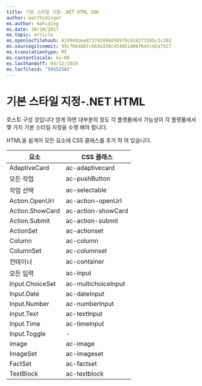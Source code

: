 ```yaml
---
title: 기본 스타일 지정-.NET HTML SDK
author: matthidinger
ms.author: mahiding
ms.date: 10/19/2017
ms.topic: article
ms.openlocfilehash: 620940dee873742898d58979c61827320bc3c202
ms.sourcegitcommit: 99c7b64d6fc66da336c454951406fb42cd2a7427
ms.translationtype: MT
ms.contentlocale: ko-KR
ms.lasthandoff: 04/12/2019
ms.locfileid: "59552565"
---
```

# <a name="native-styling---net-html"></a>기본 스타일 지정-.NET HTML

호스트 구성 것입니다 얻게 하면 대부분의 정도 각 플랫폼에서 가능성이 각 플랫폼에서 몇 가지 기본 스타일 지정을 수행 해야 합니다. 

HTML을 쉽게이 모든 요소에 CSS 클래스를 추가 하 여 있습니다.

| 요소 | CSS 클래스 |
|---|---|
| AdaptiveCard | ac-adaptivecard |
| 모든 작업 | ac-pushButton | 
| 작업 선택 | ac-selectable |
| Action.OpenUrl  | ac-action-openUrl |
| Action.ShowCard | ac-action-showCard |
| Action.Submit  | ac-action-submit  |
| ActionSet | ac-actionset |
| Column | ac-column |
| ColumnSet | ac-columnset |
| 컨테이너 | ac-container |
| 모든 입력 | ac-input |
| Input.ChoiceSet | ac-multichoiceInput  |
| Input.Date | ac-dateInput |
| Input.Number | ac-numberInput |
| Input.Text | ac-textInput |
| Input.Time | ac-timeInput |
| Input.Toggle| - |
| image  | ac-image |
| ImageSet  | ac-imageset |
| FactSet | ac-factset |
| TextBlock  | ac-textblock |
